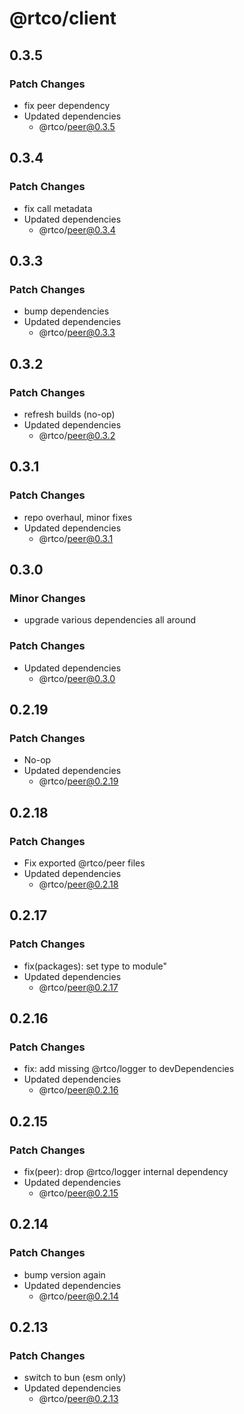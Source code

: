 # @rtco/client

## 0.3.5

### Patch Changes

- fix peer dependency
- Updated dependencies
  - @rtco/peer@0.3.5

## 0.3.4

### Patch Changes

- fix call metadata
- Updated dependencies
  - @rtco/peer@0.3.4

## 0.3.3

### Patch Changes

- bump dependencies
- Updated dependencies
  - @rtco/peer@0.3.3

## 0.3.2

### Patch Changes

- refresh builds (no-op)
- Updated dependencies
  - @rtco/peer@0.3.2

## 0.3.1

### Patch Changes

- repo overhaul, minor fixes
- Updated dependencies
  - @rtco/peer@0.3.1

## 0.3.0

### Minor Changes

- upgrade various dependencies all around

### Patch Changes

- Updated dependencies
  - @rtco/peer@0.3.0

## 0.2.19

### Patch Changes

- No-op
- Updated dependencies
  - @rtco/peer@0.2.19

## 0.2.18

### Patch Changes

- Fix exported @rtco/peer files
- Updated dependencies
  - @rtco/peer@0.2.18

## 0.2.17

### Patch Changes

- fix(packages): set type to module"
- Updated dependencies
  - @rtco/peer@0.2.17

## 0.2.16

### Patch Changes

- fix: add missing @rtco/logger to devDependencies
- Updated dependencies
  - @rtco/peer@0.2.16

## 0.2.15

### Patch Changes

- fix(peer): drop @rtco/logger internal dependency
- Updated dependencies
  - @rtco/peer@0.2.15

## 0.2.14

### Patch Changes

- bump version again
- Updated dependencies
  - @rtco/peer@0.2.14

## 0.2.13

### Patch Changes

- switch to bun (esm only)
- Updated dependencies
  - @rtco/peer@0.2.13
